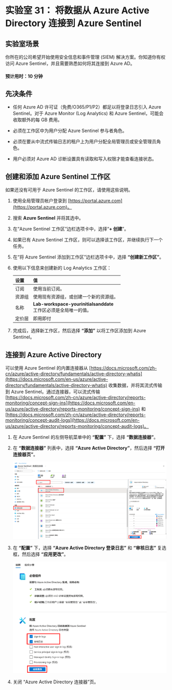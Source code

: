 ﻿---
lab:
    title: '31 - 将数据从 Azure Active Directory 连接到 Azure Sentinel'
    learning path: '04'
    module: '模块 04 - 监视和维护 Azure Active Directory'
---

# 实验室 31： 将数据从 Azure Active Directory 连接到 Azure Sentinel

## 实验室场景

你所在的公司希望开始使用安全信息和事件管理 (SIEM) 解决方案。你知道你有权访问 Azure Sentinel，并且需要熟悉如何将其连接到 Azure AD。

#### 预计用时：10 分钟

## 先决条件

- 任何 Azure AD 许可证（免费/O365/P1/P2）都足以将登录日志引入 Azure Sentinel。对于 Azure Monitor (Log Analytics) 和 Azure Sentinel，可能会收取额外的每 GB 费用。

- 必须在工作区中为用户分配 Azure Sentinel 参与者角色。

- 必须在要从中流式传输日志的租户上为用户分配全局管理员或安全管理员角色。

- 用户必须对 Azure AD 诊断设置具有读取和写入权限才能查看连接状态。

## 创建和添加 Azure Sentinel 工作区

如果还没有可用于 Azure Sentinel 的工作区，请使用这些说明。

1. 使用全局管理员帐户登录到 [https://portal.azure.com](https://portal.azure.com)。

1. 搜索 **Azure Sentinel** 并将其选中。

1. 在“Azure Sentinel 工作区”边栏选项卡中，选择“**+ 创建**”。

1. 如果已有 Azure Sentinel 工作区，则可以选择该工作区，并继续执行下一个任务。

1. 在“将 Azure Sentinel 添加到工作区”边栏选项卡中，选择 **“创建新工作区”**。

1. 使用以下信息来创建新的 Log Analytics 工作区：

    | 设置| 值|
    | :--- | :--- |
    | 订阅| 使用当前订阅。|
    | 资源组| 使用现有资源组，或创建一个新的资源组。|
    | 名称| **Lab-workspace-yourinitialsanddate**</br>工作区必须是全局唯一的值。|
    | 定价层| 即用即付|

1. 完成后，选择新工作区，然后选择 **“添加”** 以将工作区添加到 Azure Sentinel。

## 连接到 Azure Active Directory

可以使用 Azure Sentinel 的内置连接器从 [https://docs.microsoft.com/zh-cn/azure/active-directory/fundamentals/active-directory-whatis](https://docs.microsoft.com/en-us/azure/active-directory/fundamentals/active-directory-whatis) 收集数据，并将其流式传输到 Azure Sentinel。通过连接器，可以流式传输 [https://docs.microsoft.com/zh-cn/azure/active-directory/reports-monitoring/concept-sign-ins](https://docs.microsoft.com/en-us/azure/active-directory/reports-monitoring/concept-sign-ins) 和 [https://docs.microsoft.com/zh-cn/azure/active-directory/reports-monitoring/concept-audit-logs](https://docs.microsoft.com/en-us/azure/active-directory/reports-monitoring/concept-audit-logs)。

1. 在 Azure Sentinel 的左侧导航菜单中的 **“配置”** 下，选择 **“数据连接器”**。

1. 在 **“数据连接器”** 列表中，选择 **“Azure Active Directory”**，然后选择 **“打开连接器页”**。

    ![屏幕图像显示“数据连接器”边栏选项卡并突出显示 “Azure Active Directory 连接器”和“打开连接器页”](./media/lp4-mod4-sentinel-add-aad-connector.png)

1. 在 **“配置”** 下，选择 **“Azure Active Directory 登录日志”** 和 **“审核日志”** 复选框，然后选择 **“应用更改”**。

    ![屏幕图像突出显示由 Azure Sentinel 选择收集的 Azure Active Directory 日志](./media/lp4-mod4-sentinel-config-aad-connector.png)

1. 关闭 “Azure Active Directory 连接器”页。
